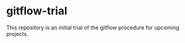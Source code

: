 # gitflow-trial

This repository is an initial trial of the gitflow procedure for upcoming projects.